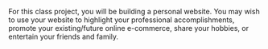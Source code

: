 For this class project, you will be building a personal website. You may wish to use
your website to highlight your professional accomplishments, promote your
existing/future online e-commerce, share your hobbies, or entertain your friends and
family.
